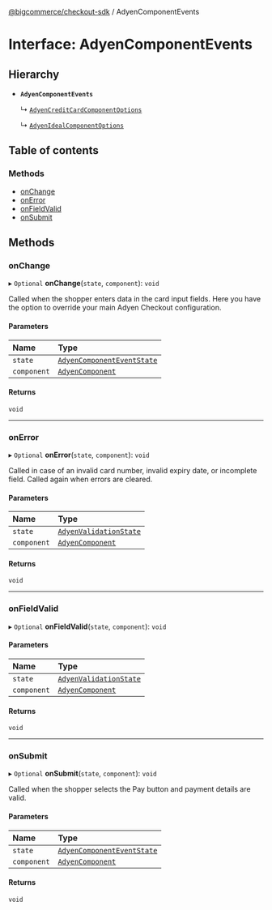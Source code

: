 [@bigcommerce/checkout-sdk](../README.md) / AdyenComponentEvents

# Interface: AdyenComponentEvents

## Hierarchy

- **`AdyenComponentEvents`**

  ↳ [`AdyenCreditCardComponentOptions`](AdyenCreditCardComponentOptions.md)

  ↳ [`AdyenIdealComponentOptions`](AdyenIdealComponentOptions.md)

## Table of contents

### Methods

- [onChange](AdyenComponentEvents.md#onchange)
- [onError](AdyenComponentEvents.md#onerror)
- [onFieldValid](AdyenComponentEvents.md#onfieldvalid)
- [onSubmit](AdyenComponentEvents.md#onsubmit)

## Methods

### onChange

▸ `Optional` **onChange**(`state`, `component`): `void`

Called when the shopper enters data in the card input fields.
Here you have the option to override your main Adyen Checkout configuration.

#### Parameters

| Name | Type |
| :------ | :------ |
| `state` | [`AdyenComponentEventState`](../README.md#adyencomponenteventstate) |
| `component` | [`AdyenComponent`](AdyenComponent.md) |

#### Returns

`void`

___

### onError

▸ `Optional` **onError**(`state`, `component`): `void`

Called in case of an invalid card number, invalid expiry date, or
 incomplete field. Called again when errors are cleared.

#### Parameters

| Name | Type |
| :------ | :------ |
| `state` | [`AdyenValidationState`](AdyenValidationState.md) |
| `component` | [`AdyenComponent`](AdyenComponent.md) |

#### Returns

`void`

___

### onFieldValid

▸ `Optional` **onFieldValid**(`state`, `component`): `void`

#### Parameters

| Name | Type |
| :------ | :------ |
| `state` | [`AdyenValidationState`](AdyenValidationState.md) |
| `component` | [`AdyenComponent`](AdyenComponent.md) |

#### Returns

`void`

___

### onSubmit

▸ `Optional` **onSubmit**(`state`, `component`): `void`

Called when the shopper selects the Pay button and payment details are valid.

#### Parameters

| Name | Type |
| :------ | :------ |
| `state` | [`AdyenComponentEventState`](../README.md#adyencomponenteventstate) |
| `component` | [`AdyenComponent`](AdyenComponent.md) |

#### Returns

`void`
